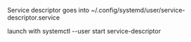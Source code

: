 Service descriptor goes into ~/.config/systemd/user/service-descriptor.service

launch with systemctl --user start service-descriptor
